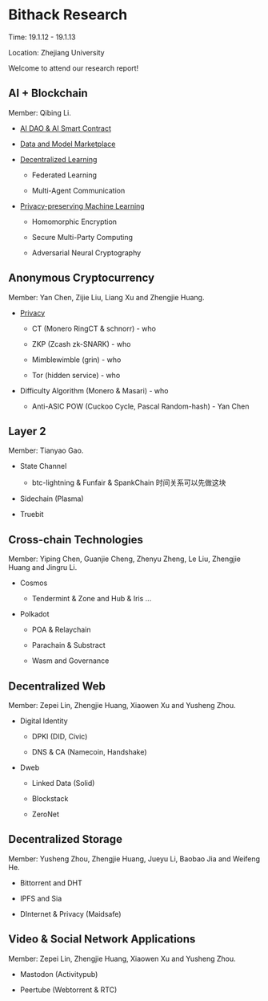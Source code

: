 # Bithack Research

Time: 19.1.12 - 19.1.13

Location: Zhejiang University

Welcome to attend our research report!

## AI + Blockchain
  Member: Qibing Li.

* [AI DAO & AI Smart Contract](./artificial-intelligence/xx)

* [Data and Model Marketplace](./artificial-intelligence/xx)

* [Decentralized Learning](./artificial-intelligence/xx)
  
  * Federated Learning
    
  * Multi-Agent Communication
    
* [Privacy-preserving Machine Learning](./artificial-intelligence/xx)
  
  * Homomorphic Encryption
   
  * Secure Multi-Party Computing
   
  * Adversarial Neural Cryptography
     

## Anonymous Cryptocurrency
  Member: Yan Chen, Zijie Liu, Liang Xu and Zhengjie Huang.
  
* [Privacy](./anonymous-cryptocurrency/xx)
  
  * CT (Monero RingCT & schnorr) - who
  
  * ZKP (Zcash zk-SNARK) - who 
  
  * Mimblewimble (grin) - who
  
  * Tor (hidden service) - who
  
* Difficulty Algorithm (Monero & Masari) - who 
 
  * Anti-ASIC POW (Cuckoo Cycle, Pascal Random-hash) - Yan Chen
 

## Layer 2
  Member: Tianyao Gao.
  
* State Channel 
  
  * btc-lightning & Funfair & SpankChain 时间关系可以先做这块
  
* Sidechain (Plasma)

* Truebit

## Cross-chain Technologies
  Member: Yiping Chen, Guanjie Cheng, Zhenyu Zheng, Le Liu, Zhengjie Huang and Jingru Li.

* Cosmos
  
  * Tendermint & Zone and Hub & Iris ...
    
* Polkadot
  
  * POA & Relaychain
    
  * Parachain & Substract
    
  * Wasm and Governance

## Decentralized Web 
  Member: Zepei Lin, Zhengjie Huang, Xiaowen Xu and Yusheng Zhou.

* Digital Identity
  
  * DPKI (DID, Civic)
    
  * DNS & CA (Namecoin, Handshake)
    
* Dweb
  
  * Linked Data (Solid)
    
  * Blockstack
    
  * ZeroNet

## Decentralized Storage
  Member: Yusheng Zhou, Zhengjie Huang, Jueyu Li, Baobao Jia and Weifeng He.
  
* Bittorrent and DHT
  
* IPFS and Sia
  
* DInternet & Privacy (Maidsafe)
      
## Video & Social Network Applications
  Member: Zepei Lin, Zhengjie Huang, Xiaowen Xu and Yusheng Zhou.
  
* Mastodon (Activitypub)
  
* Peertube (Webtorrent & RTC)


